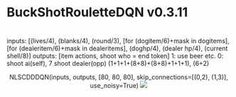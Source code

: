 
# BuckShotRouletteDQN v0.3.11

#
inputs: [(lives/4), (blanks/4), (round/3), [for (dogitem/6)+mask in dogitems], [for (dealeritem/6)+mask in dealeritems], (doghp/4), (dealer hp/4), (current shell/8)]
outputs: [item actions, shoot who = end token]
1: use beer etc. 0: shoot ai(self), 7 shoot dealer(opp)
(1+1+1+(8+8)+(8+8)+1+1+1), (6+2)
<div align="center">
  NLSCDDDQN(inputs, outputs, [80, 80, 80], skip_connections=[(0,2), (1,3)], use_noisy=True)
  <img src="https://github.com/user-attachments/assets/fb7969db-83fb-4e6e-bc88-7bb1509b464f"



</div>

